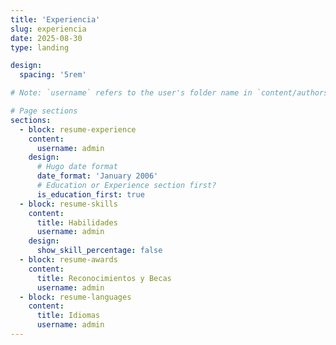 ```yaml
---
title: 'Experiencia'
slug: experiencia
date: 2025-08-30
type: landing

design:
  spacing: '5rem'

# Note: `username` refers to the user's folder name in `content/authors/`

# Page sections
sections:
  - block: resume-experience
    content:
      username: admin
    design:
      # Hugo date format
      date_format: 'January 2006'
      # Education or Experience section first?
      is_education_first: true
  - block: resume-skills
    content:
      title: Habilidades
      username: admin
    design:
      show_skill_percentage: false
  - block: resume-awards
    content:
      title: Reconocimientos y Becas
      username: admin
  - block: resume-languages
    content:
      title: Idiomas
      username: admin
---
```

